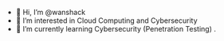 - 👋 Hi, I’m @wanshack
- 👀 I’m interested in Cloud Computing and Cybersecurity 
- 🌱 I’m currently learning Cybersecurity (Penetration Testing)
.

<!---
wanshack/wanshack is a ✨ special ✨ repository because its `README.md` (this file) appears on your GitHub profile.
You can click the Preview link to take a look at your changes.
--->
